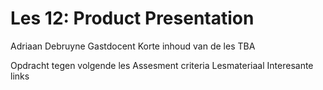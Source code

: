 # Les 12: Product Presentation
Adriaan Debruyne Gastdocent
Korte inhoud van de les
TBA

Opdracht tegen volgende les
Assesment criteria
Lesmateriaal
Interesante links